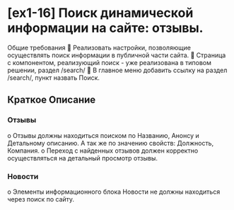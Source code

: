 
# [ex1-16] Поиск динамической информации на сайте: отзывы.

Общие требования
 Реализовать настройки, позволяющие осуществлять поиск информации в публичной части
сайта.
 Страница с компонентом, реализующий поиск - уже реализована в типовом решении, раздел
/search/
 В главное меню добавить ссылку на раздел /search/, пункт назвать Поиск.

## Краткое Описание

### Отзывы
o Отзывы должны находиться поиском по Названию, Анонсу и Детальному описанию. А
так же по значению свойств: Должность, Компания.
o Переход с найденных отзывов должен корректно осуществляться на детальный
просмотр отзывы.

### Новости
o Элементы информационного блока Новости не должны находиться через поиск по
сайту.
